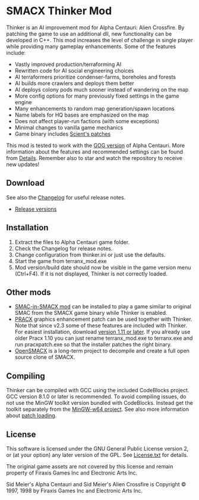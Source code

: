 
SMACX Thinker Mod
=================

Thinker is an AI improvement mod for Alpha Centauri: Alien Crossfire. By patching the game to use an additional dll, new functionality can be developed in C++. This mod increases the level of challenge in single player while providing many gameplay enhancements. Some of the features include:

* Vastly improved production/terraforming AI
* Rewritten code for AI social engineering choices
* AI terraformers prioritize condenser-farms, boreholes and forests
* AI builds more crawlers and deploys them better
* AI deploys colony pods much sooner instead of wandering on the map
* More config options for many previously fixed settings in the game engine
* Many enhancements to random map generation/spawn locations
* Name labels for HQ bases are emphasized on the map
* Does not affect player-run factions (with some exceptions)
* Minimal changes to vanilla game mechanics
* Game binary includes [Scient's patches](Details.md)

This mod is tested to work with the [GOG version](https://www.gog.com/game/sid_meiers_alpha_centauri) of Alpha Centauri.
More information about the features and recommended settings can be found from [Details](Details.md).
Remember also to star and watch the repository to receive new updates!


Download
--------
See also the [Changelog](Changelog.md) for useful release notes.

* [Release versions](https://www.dropbox.com/sh/qsps5bhz8v020o9/AAAp6ioWxdo7vnG6Ity5W3o1a?dl=0&lst=)


Installation
------------
1. Extract the files to Alpha Centauri game folder.
2. Check the Changelog for release notes.
3. Change configuration from thinker.ini or just use the defaults.
4. Start the game from terranx_mod.exe
5. Mod version/build date should now be visible in the game version menu (Ctrl+F4). If it is not displayed, Thinker is not correctly loaded.


Other mods
----------
* [SMAC-in-SMACX mod](Details.md#smac-in-smacx-mod) can be installed to play a game similar to original SMAC from the SMACX game binary while Thinker is enabled.
* [PRACX](https://github.com/DrazharLn/pracx) graphics enhancement patch can be used together with Thinker. Note that since v2.3 some of these features are included with Thinker. For easiest installation, download [version 1.11 or later](https://github.com/DrazharLn/pracx/releases/). If you already use older Pracx 1.10 you can just rename terranx_mod.exe to terranx.exe and run pracxpatch.exe so that the installer patches the right binary.
* [OpenSMACX](https://github.com/b-casey/OpenSMACX) is a long-term project to decompile and create a full open source clone of SMACX.


Compiling
---------
Thinker can be compiled with GCC using the included CodeBlocks project. GCC version 8.1.0 or later is recommended.
To avoid compiling issues, do not use the MinGW toolkit version bundled with CodeBlocks.
Instead get the toolkit separately from the [MinGW-w64 project](https://sourceforge.net/projects/mingw-w64/files/mingw-w64/mingw-w64-release/).
See also more information about [patch loading](tools/Patching.md).


License
-------
This software is licensed under the GNU General Public License version 2, or (at your option) any later version of the GPL. See [License.txt](License.txt) for details.

The original game assets are not covered by this license and remain property of Firaxis Games Inc and Electronic Arts Inc.

Sid Meier's Alpha Centauri and Sid Meier's Alien Crossfire is Copyright © 1997, 1998 by Firaxis Games Inc and Electronic Arts Inc.
